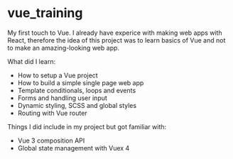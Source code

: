 # vue_training

My first touch to Vue. I already have experice with making web apps with React, therefore the idea of this project was to learn basics of Vue and not to make an amazing-looking web app.

What did I learn:

- How to setup a Vue project
- How to build a simple single page web app
- Template conditionals, loops and events
- Forms and handling user input
- Dynamic styling, SCSS and global styles
- Routing with Vue router

Things I did include in my project but got familiar with:

- Vue 3 composition API
- Global state management with Vuex 4
